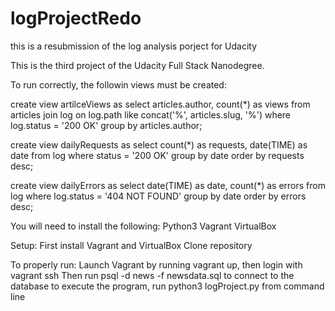 # logProjectRedo

this is a resubmission of the log analysis porject for Udacity

This is the third project of the Udacity Full Stack Nanodegree.

To run correctly, the followin views must be created:

create view artilceViews as select articles.author, count(*) as views from articles join log on log.path like concat('%', articles.slug, '%') where log.status = '200 OK' group by articles.author;

create view dailyRequests as select count(*) as requests, date(TIME) as date from log where status = '200 OK' group by date order by requests desc;

create view dailyErrors as select date(TIME) as date, count(*) as errors from log where log.status = '404 NOT FOUND' group by date order by errors desc;

You will need to install the following: Python3 Vagrant VirtualBox

Setup: First install Vagrant and VirtualBox Clone repository

To properly run: Launch Vagrant by running vagrant up, then login with vagrant ssh Then run psql -d news -f newsdata.sql to connect to the database to execute the program, run python3 logProject.py from command line
